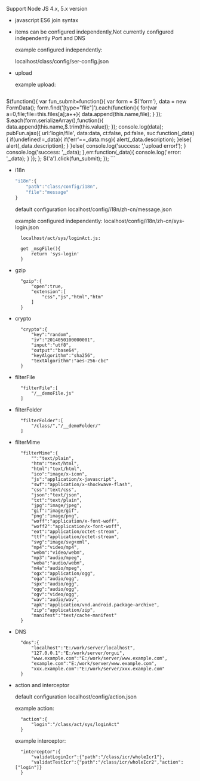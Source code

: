 Support Node JS 4.x, 5.x version

* javascript ES6 join syntax

* items can be configured independently,Not currently configured independently Port and DNS

  example configured independently:
  
    localhost/class/config/ser-config.json
    
* upload

  example upload:		
	```javascript
$(function(){
	var fun_submit=function(){
		var form = $('form'),
		data = new FormData();
		form.find('[type="file"]').each(function(){
			for(var a=0,file;file=this.files[a];a++){
				data.append(this.name,file);
			}
		});
		$.each(form.serializeArray(),function(){
			data.append(this.name,$.trim(this.value));
		});
		console.log(data);
		pubFun.ajax({
			url:'login/file',
			data:data,
			ct:false,
			pd:false,
			suc:function(_data){
				if(undefined!=_data){
					if('err'==_data.msg){
						alert(_data.description);
					}else{
						alert(_data.description);
					}
				}else{
					console.log('success: ','upload error!');
				}
				console.log('success: ',_data);
			},err:function(_data){
				console.log('error: ',_data);
			}
		});
	};
	$('a').click(fun_submit);
});
	```
	
* i18n
	```javascript
	"i18n":{
		"path":"class/config/i18n",
		"file":"message"
	}
	```
	default configuration localhost/config/i18n/zh-cn/message.json
	
	example configured independently:
		localhost/config/i18n/zh-cn/sys-login.json
		
		localhost/act/sys/loginAct.js:
		
		get _msgFile(){
			return 'sys-login'
		}

* gzip

		"gzip":{
			"open":true,
			"extension":[
				"css","js","html","htm"
			]
		}

* crypto

		"crypto":{
			"key":"random",
			"iv":"2014050100000001",
			"input":"utf8",
			"output":"base64",
			"keyAlgorithm":"sha256",
			"textAlgorithm":"aes-256-cbc"
		}
	
* filterFile

		"filterFile":[
			"/__demoFile.js"
		]

* filterFolder

		"filterFolder":[
			"/class/","/__demoFolder/"
		]

* filterMime

		"filterMime":{
			"":"text/plain",
			"htm":"text/html",
			"html":"text/html",
			"ico":"image/x-icon",
			"js":"application/x-javascript",
			"swf":"application/x-shockwave-flash",
			"css":"text/css",
			"json":"text/json",
			"txt":"text/plain",
			"jpg":"image/jpeg",
			"gif":"image/gif",
			"png":"image/png",
			"woff":"application/x-font-woff",
			"woff2":"application/x-font-woff",
			"eot":"application/octet-stream",
			"ttf":"application/octet-stream",
			"svg":"image/svg+xml",
			"mp4":"video/mp4",
			"webm":"video/webm",
			"mp3":"audio/mpeg",
			"weba":"audio/webm",
			"m4a":"audio/mpeg",
			"ogx":"application/ogg",
			"oga":"audio/ogg",
			"spx":"audio/ogg",
			"ogg":"audio/ogg",
			"ogv":"video/ogg",
			"wav":"audio/wav",
			"apk":"application/vnd.android.package-archive",
			"zip":"application/zip",
			"manifest":"text/cache-manifest"
		}

* DNS
	
		"dns":{
			"localhost":"E:/work/server/localhost",
			"127.0.0.1":"E:/work/server/orgui",
			"www.example.com":"E:/work/server/www.example.com",
			"example.com":"E:/work/server/www.example.com",
			"xxx.example.com":"E:/work/server/xxx.example.com"
		}

* action and interceptor

	default configuration  localhost/config/action.json
	
	example action:
	
		"action":{
			"login":"/class/act/sys/loginAct"
		}
	
	example interceptor:
	
		"interceptor":{
			"validatLoginIcr":{"path":"/class/icr/wholeIcr1"},
			"validatTestIcr":{"path":"/class/icr/wholeIcr2","action":["login"]}
		}
